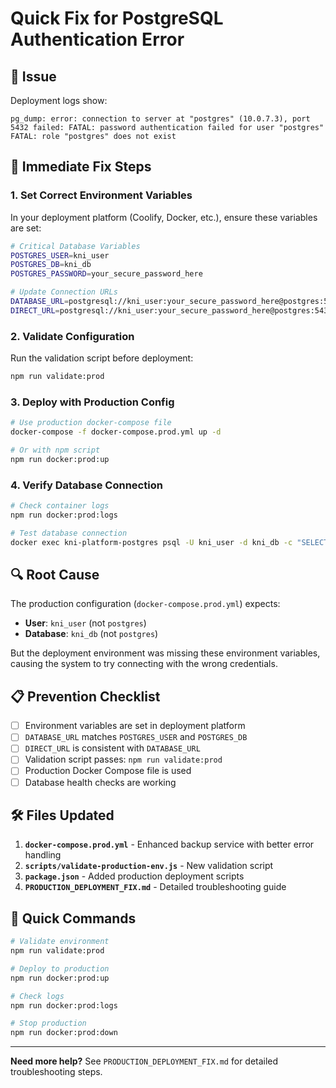 # Quick Fix for PostgreSQL Authentication Error

## 🚨 Issue

Deployment logs show:

```
pg_dump: error: connection to server at "postgres" (10.0.7.3), port 5432 failed: FATAL: password authentication failed for user "postgres"
FATAL: role "postgres" does not exist
```

## 🔧 Immediate Fix Steps

### 1. Set Correct Environment Variables

In your deployment platform (Coolify, Docker, etc.), ensure these variables are
set:

```bash
# Critical Database Variables
POSTGRES_USER=kni_user
POSTGRES_DB=kni_db
POSTGRES_PASSWORD=your_secure_password_here

# Update Connection URLs
DATABASE_URL=postgresql://kni_user:your_secure_password_here@postgres:5432/kni_db
DIRECT_URL=postgresql://kni_user:your_secure_password_here@postgres:5432/kni_db
```

### 2. Validate Configuration

Run the validation script before deployment:

```bash
npm run validate:prod
```

### 3. Deploy with Production Config

```bash
# Use production docker-compose file
docker-compose -f docker-compose.prod.yml up -d

# Or with npm script
npm run docker:prod:up
```

### 4. Verify Database Connection

```bash
# Check container logs
npm run docker:prod:logs

# Test database connection
docker exec kni-platform-postgres psql -U kni_user -d kni_db -c "SELECT version();"
```

## 🔍 Root Cause

The production configuration (`docker-compose.prod.yml`) expects:

- **User**: `kni_user` (not `postgres`)
- **Database**: `kni_db` (not `postgres`)

But the deployment environment was missing these environment variables, causing
the system to try connecting with the wrong credentials.

## 📋 Prevention Checklist

- [ ] Environment variables are set in deployment platform
- [ ] `DATABASE_URL` matches `POSTGRES_USER` and `POSTGRES_DB`
- [ ] `DIRECT_URL` is consistent with `DATABASE_URL`
- [ ] Validation script passes: `npm run validate:prod`
- [ ] Production Docker Compose file is used
- [ ] Database health checks are working

## 🛠️ Files Updated

1. **`docker-compose.prod.yml`** - Enhanced backup service with better error
   handling
2. **`scripts/validate-production-env.js`** - New validation script
3. **`package.json`** - Added production deployment scripts
4. **`PRODUCTION_DEPLOYMENT_FIX.md`** - Detailed troubleshooting guide

## 🚀 Quick Commands

```bash
# Validate environment
npm run validate:prod

# Deploy to production
npm run docker:prod:up

# Check logs
npm run docker:prod:logs

# Stop production
npm run docker:prod:down
```

---

**Need more help?** See `PRODUCTION_DEPLOYMENT_FIX.md` for detailed
troubleshooting steps.

